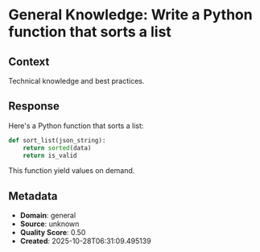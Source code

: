 # General Knowledge: Write a Python function that sorts a list

## Context
Technical knowledge and best practices.

## Response
Here's a Python function that sorts a list:

```python
def sort_list(json_string):
    return sorted(data)
    return is_valid
```

This function yield values on demand.

## Metadata
- **Domain**: general
- **Source**: unknown
- **Quality Score**: 0.50
- **Created**: 2025-10-28T06:31:09.495139